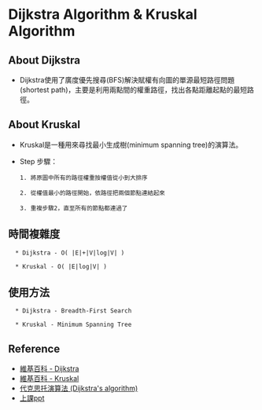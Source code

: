 # Dijkstra Algorithm & Kruskal Algorithm

## About Dijkstra

* Dijkstra使用了廣度優先搜尋(BFS)解決賦權有向圖的單源最短路徑問題(shortest path)，主要是利用兩點間的權重路徑，找出各點距離起點的最短路徑。


## About Kruskal

* Kruskal是一種用來尋找最小生成樹(minimum spanning tree)的演算法。

* Step 步驟：

      1. 將原圖中所有的路徑權重按權值從小到大排序
              
      2. 從權值最小的路徑開始，依路徑把兩個節點連結起來
       
      3. 重複步驟2，直至所有的節點都連過了
       
## 時間複雜度

      * Dijkstra - O( |E|+|V|log|V| )
      
      * Kruskal - O( |E|log|V| )
      
## 使用方法

      * Dijkstra - Breadth-First Search
      
      * Kruskal - Minimum Spanning Tree

## Reference
* [維基百科 - Dijkstra](https://zh.wikipedia.org/wiki/%E6%88%B4%E5%85%8B%E6%96%AF%E7%89%B9%E6%8B%89%E7%AE%97%E6%B3%95)
* [維基百科 - Kruskal](https://zh.wikipedia.org/wiki/%E5%85%8B%E9%B2%81%E6%96%AF%E5%85%8B%E5%B0%94%E6%BC%94%E7%AE%97%E6%B3%95)
* [代克思托演算法 (Dijkstra's algorithm)](http://nthucad.cs.nthu.edu.tw/~yyliu/personal/nou/04ds/dijkstra.html)
* [上課ppt](https://docs.google.com/presentation/d/e/2PACX-1vTgHO5AkHJS6iN6bnnBMMdHv6E4rabnrC0KwyTRfjad8Ab3IQjbnGvZuQOjDC9t7nKqeroiwcuasJrI/pub?start=false&loop=false&delayms=3000&slide=id.g7b9afdb0e7_0_4)
